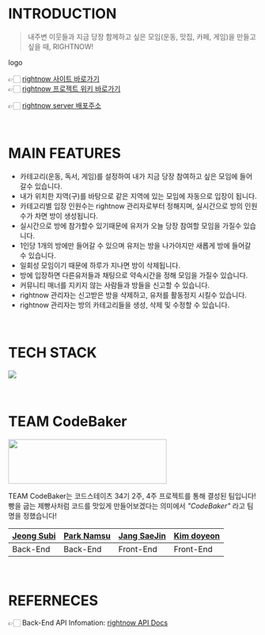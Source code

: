 # INTRODUCTION
> 내주변 이웃들과 지금 당장 함께하고 싶은 모임(운동, 맛집, 카페, 게임)을 만들고 싶을 때, RIGHTNOW!

logo

👉🏻 [rightnow 사이트 바로가기]()  
👉🏻 [rightnow 프로젝트 위키 바로가기](https://github.com/codestates/moyeora/wiki)

👉🏻 [rightnow server 배포주소](http://rightnow.p-e.kr/)

<br>

# MAIN FEATURES
- 카테고리(운동, 독서, 게임)를 설정하여 내가 지금 당장 참여하고 싶은 모임에 들어갈수 있습니다.
- 내가 위치한 지역(구)를 바탕으로 같은 지역에 있는 모임에 자동으로 입장이 됩니다.
- 카테고리별 입장 인원수는 rightnow 관리자로부터 정해지며, 실시간으로 방의 인원수가 차면 방이 생성됩니다.
- 실시간으로 방에 참가할수 있기때문에 유저가 오늘 당장 참여할 모임을 가질수 있습니다.
- 1인당 1개의 방에만 들어갈 수 있으며 유저는 방을 나가야지만 새롭게 방에 들어갈 수 있습니다.
- 일회성 모임이기 때문에 하루가 지나면 방이 삭제됩니다.
- 방에 입장하면 다른유저들과 채팅으로 약속시간을 정해 모임을 가질수 있습니다.
- 커뮤니티 매너를 지키지 않는 사람들과 방들을 신고할 수 있습니다.
- rightnow 관리자는 신고받은 방을 삭제하고, 유저를 활동정지 시킬수 있습니다.
- rightnow 관리자는 방의 카테고리들을 생성, 삭제 및 수정할 수 있습니다.


<br>

# TECH STACK

![](https://cdn.discordapp.com/attachments/916188054576844830/928145963015626832/2022-01-05_1.40.27.png)

<br>

# TEAM CodeBaker
<img src="https://cdn.discordapp.com/attachments/870468027773251616/923224816339783690/KakaoTalk_Photo_2021-12-22-23-44-50.jpeg" width="320" height="90"></img>

TEAM CodeBaker는 코드스테이츠 34기 2주, 4주 프로젝트를 통해 결성된 팀입니다!  
빵을 굽는 제빵사처럼 코드를 맛있게 만들어보겠다는 의미에서 _"CodeBaker"_ 라고 팀명을 정했습니다!

|[Jeong Subi](https://github.com/JeongSubi)|[Park Namsu](https://github.com/PARKNAMSU)|[Jang SaeJin](https://github.com/JangSeBaRi)|[Kim doyeon](https://github.com/kimdoyeonn)
|-----|-----|-----|----|
|Back-End|Back-End|Front-End|Front-End|

<br>

# REFERNECES
👉🏻 Back-End API Infomation: [rightnow API Docs](https://moyeora.gitbook.io/api-docs/QKwZQ5JnuOYEc4zO35aw/)  
